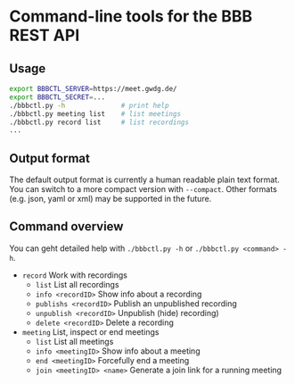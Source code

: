 # Command-line tools for the BBB REST API

## Usage

```sh
export BBBCTL_SERVER=https://meet.gwdg.de/
export BBBCTL_SECRET=...
./bbbctl.py -h              # print help
./bbbctl.py meeting list    # list meetings
./bbbctl.py record list     # list recordings
...
```


## Output format

The default output format is currently a human readable plain text format. You
can switch to a more compact version with `--compact`. Other formats
(e.g. json, yaml or xml) may be supported in the future.


## Command overview

You can geht detailed help with `./bbbctl.py -h` or `./bbbctl.py <command> -h`.

  * `record` Work with recordings
    * `list` List all recordings
    * `info <recordID>` Show info about a recording
    * `publishs <recordID>` Publish an unpublished recording
    * `unpublish <recordID>` Unpublish (hide) recording)
    * `delete <recordID>` Delete a recording
  * `meeting` List, inspect or end meetings
    * `list` List all meetings
    * `info <meetingID>` Show info about a meeting
    * `end <meetingID>` Forcefully end a meeting
    * `join <meetingID> <name>` Generate a join link for a running meeting


